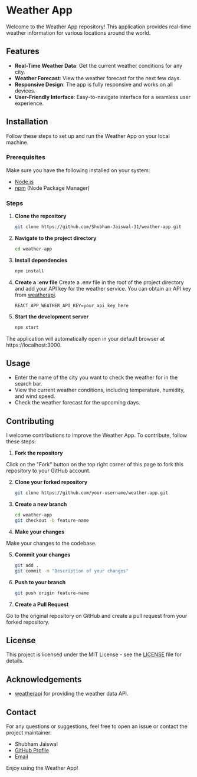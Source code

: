 # Weather App

Welcome to the Weather App repository! This application provides real-time weather information for various locations around the world.

## Features

- **Real-Time Weather Data**: Get the current weather conditions for any city.
- **Weather Forecast**: View the weather forecast for the next few days.
- **Responsive Design**: The app is fully responsive and works on all devices.
- **User-Friendly Interface**: Easy-to-navigate interface for a seamless user experience.

## Installation

Follow these steps to set up and run the Weather App on your local machine.

### Prerequisites

Make sure you have the following installed on your system:

- [Node.js](https://nodejs.org/)
- [npm](https://www.npmjs.com/) (Node Package Manager)

### Steps

1. **Clone the repository**

   ```bash
   git clone https://github.com/Shubham-Jaiswal-31/weather-app.git

2. **Navigate to the project directory**

    ```bash
    cd weather-app

3. **Install dependencies**

    ```bash
    npm install

4. **Create a .env file**
Create a .env file in the root of the project directory and add your API key for the weather service. You can obtain an API key from [weatherapi](https://www.weatherapi.com/).

   ```env
   REACT_APP_WEATHER_API_KEY=your_api_key_here

5. **Start the development server**
    ```bash
    npm start
The application will automatically open in your default browser at https://localhost:3000.

## Usage
 - Enter the name of the city you want to check the weather for in the search bar.
 - View the current weather conditions, including temperature, humidity, and wind speed.
 - Check the weather forecast for the upcoming days.

## Contributing
I welcome contributions to improve the Weather App. To contribute, follow these steps:

1. **Fork the repository**

Click on the "Fork" button on the top right corner of this page to fork this repository to your GitHub account.

2. **Clone your forked repository**

    ```bash
    git clone https://github.com/your-username/weather-app.git

3. **Create a new branch**

    ```bash
    cd weather-app
    git checkout -b feature-name

4. **Make your changes**

Make your changes to the codebase.

5. **Commit your changes**

    ```bash
    git add .
    git commit -m "Description of your changes"

6. **Push to your branch**

    ```bash
    git push origin feature-name

7. **Create a Pull Request**

Go to the original repository on GitHub and create a pull request from your forked repository.

## License

This project is licensed under the MIT License - see the [LICENSE](https://github.com/Shubham-Jaiswal-31/weather-app/blob/main/LICENSE) file for details.

## Acknowledgements
 - [weatherapi](https://www.weatherapi.com/) for providing the weather data API.

## Contact
For any questions or suggestions, feel free to open an issue or contact the project maintainer:

 - Shubham Jaiswal
 - [GitHub Profile](https://github.com/Shubham-Jaiswal-31)
 - [Email](mailto:jaiswalshubham502@gmail.com)

Enjoy using the Weather App!
